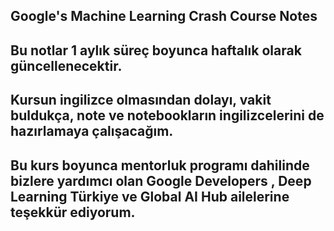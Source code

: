 ## Google's Machine Learning Crash Course Notes

## Bu notlar 1 aylık süreç boyunca haftalık olarak güncellenecektir. 

## Kursun ingilizce olmasından dolayı, vakit buldukça, note ve notebookların ingilizcelerini de hazırlamaya çalışacağım.

## Bu kurs boyunca mentorluk programı dahilinde bizlere yardımcı olan Google Developers , Deep Learning Türkiye ve Global AI Hub ailelerine teşekkür ediyorum. 


